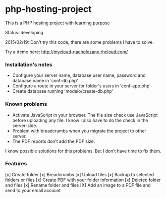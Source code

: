 # php-hosting-project

This is a PHP hosting project with learning purpose

Status: developing

2015/02/19: Don't try this code, there are some problems I have to solve. 

Try a demo here: http://mycloud-nacholozano.rhcloud.com/

### Installation's notes

- Configure your server name, database user name, password and database name in 'conf-db.php'
- Configure a route in your server for folder's users in 'conf-app.php'
- Create database running 'modelo/create-db.php'

### Known problems

- Activate JavaScript in your browser. The file size check use JavaScript before uploading any file. I know I also have to do the check in the server-side.
- Problem with breadcrumbs when you migrate the project to other server.
- The PDF reports don't add the PDF size.

I know possible solutions for this problems. But I don't have time to fix them. 

### Features

[x] Create folder 
[x] Breadcrumbs
[x] Upload files
[x] Backup to selected folders or files
[x] Create PDF with your folder information
[x] Deleted folder and files
[x] Rename folder and files
[X] Add an image to a PDF file and send to your email account

